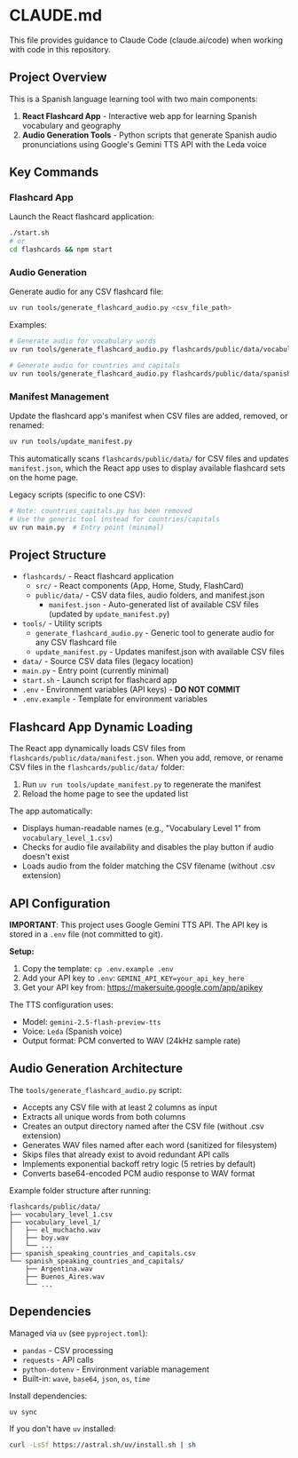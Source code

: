 # CLAUDE.md

This file provides guidance to Claude Code (claude.ai/code) when working with code in this repository.

## Project Overview

This is a Spanish language learning tool with two main components:
1. **React Flashcard App** - Interactive web app for learning Spanish vocabulary and geography
2. **Audio Generation Tools** - Python scripts that generate Spanish audio pronunciations using Google's Gemini TTS API with the Leda voice

## Key Commands

### Flashcard App
Launch the React flashcard application:
```bash
./start.sh
# or
cd flashcards && npm start
```

### Audio Generation
Generate audio for any CSV flashcard file:
```bash
uv run tools/generate_flashcard_audio.py <csv_file_path>
```

Examples:
```bash
# Generate audio for vocabulary words
uv run tools/generate_flashcard_audio.py flashcards/public/data/vocabulary_level_1.csv

# Generate audio for countries and capitals
uv run tools/generate_flashcard_audio.py flashcards/public/data/spanish_speaking_countries_and_capitals.csv
```

### Manifest Management
Update the flashcard app's manifest when CSV files are added, removed, or renamed:
```bash
uv run tools/update_manifest.py
```

This automatically scans `flashcards/public/data/` for CSV files and updates `manifest.json`, which the React app uses to display available flashcard sets on the home page.

Legacy scripts (specific to one CSV):
```bash
# Note: countries_capitals.py has been removed
# Use the generic tool instead for countries/capitals
uv run main.py  # Entry point (minimal)
```

## Project Structure

- `flashcards/` - React flashcard application
  - `src/` - React components (App, Home, Study, FlashCard)
  - `public/data/` - CSV data files, audio folders, and manifest.json
    - `manifest.json` - Auto-generated list of available CSV files (updated by `update_manifest.py`)
- `tools/` - Utility scripts
  - `generate_flashcard_audio.py` - Generic tool to generate audio for any CSV flashcard file
  - `update_manifest.py` - Updates manifest.json with available CSV files
- `data/` - Source CSV data files (legacy location)
- `main.py` - Entry point (currently minimal)
- `start.sh` - Launch script for flashcard app
- `.env` - Environment variables (API keys) - **DO NOT COMMIT**
- `.env.example` - Template for environment variables

## Flashcard App Dynamic Loading

The React app dynamically loads CSV files from `flashcards/public/data/manifest.json`. When you add, remove, or rename CSV files in the `flashcards/public/data/` folder:

1. Run `uv run tools/update_manifest.py` to regenerate the manifest
2. Reload the home page to see the updated list

The app automatically:
- Displays human-readable names (e.g., "Vocabulary Level 1" from `vocabulary_level_1.csv`)
- Checks for audio file availability and disables the play button if audio doesn't exist
- Loads audio from the folder matching the CSV filename (without .csv extension)

## API Configuration

**IMPORTANT**: This project uses Google Gemini TTS API. The API key is stored in a `.env` file (not committed to git).

**Setup:**
1. Copy the template: `cp .env.example .env`
2. Add your API key to `.env`: `GEMINI_API_KEY=your_api_key_here`
3. Get your API key from: https://makersuite.google.com/app/apikey

The TTS configuration uses:
- Model: `gemini-2.5-flash-preview-tts`
- Voice: `Leda` (Spanish voice)
- Output format: PCM converted to WAV (24kHz sample rate)

## Audio Generation Architecture

The `tools/generate_flashcard_audio.py` script:
- Accepts any CSV file with at least 2 columns as input
- Extracts all unique words from both columns
- Creates an output directory named after the CSV file (without .csv extension)
- Generates WAV files named after each word (sanitized for filesystem)
- Skips files that already exist to avoid redundant API calls
- Implements exponential backoff retry logic (5 retries by default)
- Converts base64-encoded PCM audio response to WAV format

Example folder structure after running:
```
flashcards/public/data/
├── vocabulary_level_1.csv
├── vocabulary_level_1/
│   ├── el_muchacho.wav
│   ├── boy.wav
│   └── ...
├── spanish_speaking_countries_and_capitals.csv
└── spanish_speaking_countries_and_capitals/
    ├── Argentina.wav
    ├── Buenos_Aires.wav
    └── ...
```

## Dependencies

Managed via `uv` (see `pyproject.toml`):
- `pandas` - CSV processing
- `requests` - API calls
- `python-dotenv` - Environment variable management
- Built-in: `wave`, `base64`, `json`, `os`, `time`

Install dependencies:
```bash
uv sync
```

If you don't have `uv` installed:
```bash
curl -LsSf https://astral.sh/uv/install.sh | sh
```

